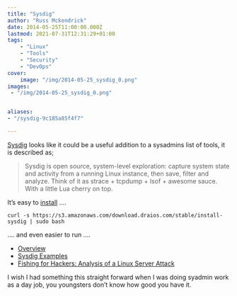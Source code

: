 ```yaml
---
title: "Sysdig"
author: "Russ Mckendrick"
date: 2014-05-25T11:00:00.000Z
lastmod: 2021-07-31T12:31:29+01:00
tags:
    - "Linux"
    - "Tools"
    - "Security"
    - "DevOps"
cover:
    image: "/img/2014-05-25_sysdig_0.png" 
images:
 - "/img/2014-05-25_sysdig_0.png"


aliases:
- "/sysdig-9c185a85f4f7"

---
```


[Sysdig](http://www.sysdig.org/) looks like it could be a useful addition to a sysadmins list of tools, it is described as;

> Sysdig is open source, system-level exploration: capture system state and activity from a running Linux instance, then save, filter and analyze. Think of it as strace + tcpdump + lsof + awesome sauce. With a little Lua cherry on top.

It’s easy to [install](http://www.sysdig.org/install/) ….

```
curl -s https://s3.amazonaws.com/download.draios.com/stable/install-sysdig | sudo bash
```

…. and even easier to run ….

- [Overview](http://www.sysdig.org/wiki/sysdig-overview/)
- [Sysdig Examples](http://www.sysdig.org/wiki/sysdig-examples/)
- [Fishing for Hackers: Analysis of a Linux Server Attack](http://draios.com/fishing-for-hackers/)

I wish I had something this straight forward when I was doing syadmin work as a day job, you youngsters don’t know how good you have it.